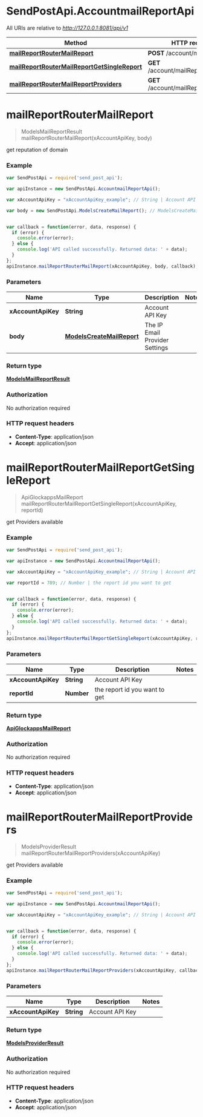 # SendPostApi.AccountmailReportApi

All URIs are relative to *http://127.0.0.1:8081/api/v1*

Method | HTTP request | Description
------------- | ------------- | -------------
[**mailReportRouterMailReport**](AccountmailReportApi.md#mailReportRouterMailReport) | **POST** /account/mailReport/ | 
[**mailReportRouterMailReportGetSingleReport**](AccountmailReportApi.md#mailReportRouterMailReportGetSingleReport) | **GET** /account/mailReport/{reportId} | 
[**mailReportRouterMailReportProviders**](AccountmailReportApi.md#mailReportRouterMailReportProviders) | **GET** /account/mailReport/provider | 


<a name="mailReportRouterMailReport"></a>
# **mailReportRouterMailReport**
> ModelsMailReportResult mailReportRouterMailReport(xAccountApiKey, body)



get reputation of domain

### Example
```javascript
var SendPostApi = require('send_post_api');

var apiInstance = new SendPostApi.AccountmailReportApi();

var xAccountApiKey = "xAccountApiKey_example"; // String | Account API Key

var body = new SendPostApi.ModelsCreateMailReport(); // ModelsCreateMailReport | The IP Email Provider Settings


var callback = function(error, data, response) {
  if (error) {
    console.error(error);
  } else {
    console.log('API called successfully. Returned data: ' + data);
  }
};
apiInstance.mailReportRouterMailReport(xAccountApiKey, body, callback);
```

### Parameters

Name | Type | Description  | Notes
------------- | ------------- | ------------- | -------------
 **xAccountApiKey** | **String**| Account API Key | 
 **body** | [**ModelsCreateMailReport**](ModelsCreateMailReport.md)| The IP Email Provider Settings | 

### Return type

[**ModelsMailReportResult**](ModelsMailReportResult.md)

### Authorization

No authorization required

### HTTP request headers

 - **Content-Type**: application/json
 - **Accept**: application/json

<a name="mailReportRouterMailReportGetSingleReport"></a>
# **mailReportRouterMailReportGetSingleReport**
> ApiGlockappsMailReport mailReportRouterMailReportGetSingleReport(xAccountApiKey, reportId)



get Providers available

### Example
```javascript
var SendPostApi = require('send_post_api');

var apiInstance = new SendPostApi.AccountmailReportApi();

var xAccountApiKey = "xAccountApiKey_example"; // String | Account API Key

var reportId = 789; // Number | the report id you want to get


var callback = function(error, data, response) {
  if (error) {
    console.error(error);
  } else {
    console.log('API called successfully. Returned data: ' + data);
  }
};
apiInstance.mailReportRouterMailReportGetSingleReport(xAccountApiKey, reportId, callback);
```

### Parameters

Name | Type | Description  | Notes
------------- | ------------- | ------------- | -------------
 **xAccountApiKey** | **String**| Account API Key | 
 **reportId** | **Number**| the report id you want to get | 

### Return type

[**ApiGlockappsMailReport**](ApiGlockappsMailReport.md)

### Authorization

No authorization required

### HTTP request headers

 - **Content-Type**: application/json
 - **Accept**: application/json

<a name="mailReportRouterMailReportProviders"></a>
# **mailReportRouterMailReportProviders**
> ModelsProviderResult mailReportRouterMailReportProviders(xAccountApiKey)



get Providers available

### Example
```javascript
var SendPostApi = require('send_post_api');

var apiInstance = new SendPostApi.AccountmailReportApi();

var xAccountApiKey = "xAccountApiKey_example"; // String | Account API Key


var callback = function(error, data, response) {
  if (error) {
    console.error(error);
  } else {
    console.log('API called successfully. Returned data: ' + data);
  }
};
apiInstance.mailReportRouterMailReportProviders(xAccountApiKey, callback);
```

### Parameters

Name | Type | Description  | Notes
------------- | ------------- | ------------- | -------------
 **xAccountApiKey** | **String**| Account API Key | 

### Return type

[**ModelsProviderResult**](ModelsProviderResult.md)

### Authorization

No authorization required

### HTTP request headers

 - **Content-Type**: application/json
 - **Accept**: application/json

